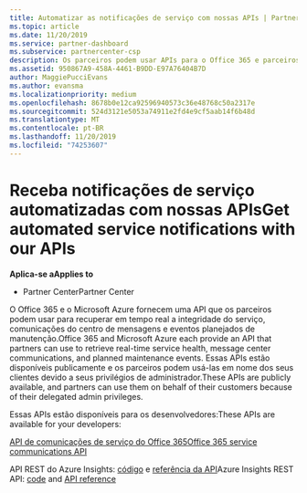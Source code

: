 ```yaml
---
title: Automatizar as notificações de serviço com nossas APIs | Partner Center
ms.topic: article
ms.date: 11/20/2019
ms.service: partner-dashboard
ms.subservice: partnercenter-csp
description: Os parceiros podem usar APIs para o Office 365 e parceiros de Microsoft Azure para a integridade do serviço em tempo real, comunicações do centro de mensagens e eventos de manutenção planejada.
ms.assetid: 950867A9-458A-4461-B9DD-E97A76404B7D
author: MaggiePucciEvans
ms.author: evansma
ms.localizationpriority: medium
ms.openlocfilehash: 8678b0e12ca92596940573c36e48768c50a2317e
ms.sourcegitcommit: 524d3121e5053a74911e2fd4e9cf5aab14f6b48d
ms.translationtype: MT
ms.contentlocale: pt-BR
ms.lasthandoff: 11/20/2019
ms.locfileid: "74253607"
---
```

# <a name="get-automated-service-notifications-with-our-apis"></a><span data-ttu-id="7fa15-103">Receba notificações de serviço automatizadas com nossas APIs</span><span class="sxs-lookup"><span data-stu-id="7fa15-103">Get automated service notifications with our APIs</span></span>

<span data-ttu-id="7fa15-104">**Aplica-se a**</span><span class="sxs-lookup"><span data-stu-id="7fa15-104">**Applies to**</span></span>

-  <span data-ttu-id="7fa15-105">Partner Center</span><span class="sxs-lookup"><span data-stu-id="7fa15-105">Partner Center</span></span>

<span data-ttu-id="7fa15-106">O Office 365 e o Microsoft Azure fornecem uma API que os parceiros podem usar para recuperar em tempo real a integridade do serviço, comunicações do centro de mensagens e eventos planejados de manutenção.</span><span class="sxs-lookup"><span data-stu-id="7fa15-106">Office 365 and Microsoft Azure each provide an API that partners can use to retrieve real-time service health, message center communications, and planned maintenance events.</span></span> <span data-ttu-id="7fa15-107">Essas APIs estão disponíveis publicamente e os parceiros podem usá-las em nome dos seus clientes devido a seus privilégios de administrador.</span><span class="sxs-lookup"><span data-stu-id="7fa15-107">These APIs are publicly available, and partners can use them on behalf of their customers because of their delegated admin privileges.</span></span>

<span data-ttu-id="7fa15-108">Essas APIs estão disponíveis para os desenvolvedores:</span><span class="sxs-lookup"><span data-stu-id="7fa15-108">These APIs are available for your developers:</span></span>

[<span data-ttu-id="7fa15-109">API de comunicações de serviço do Office 365</span><span class="sxs-lookup"><span data-stu-id="7fa15-109">Office 365 service communications API</span></span>](https://go.microsoft.com/fwlink/p/?LinkId=616899)

<span data-ttu-id="7fa15-110">API REST do Azure Insights: [código](https://go.microsoft.com/fwlink/p/?LinkId=617299) e [referência da API](https://go.microsoft.com/fwlink/p/?LinkId=617300)</span><span class="sxs-lookup"><span data-stu-id="7fa15-110">Azure Insights REST API: [code](https://go.microsoft.com/fwlink/p/?LinkId=617299) and [API reference](https://go.microsoft.com/fwlink/p/?LinkId=617300)</span></span>

 

 



